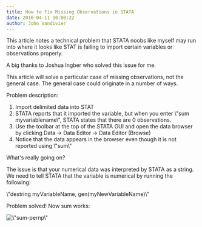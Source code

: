```yaml
---
title: How to Fix Missing Observations in STATA
date: 2016-04-11 10:00:22
author: John Vandivier
---
```




This article notes a technical problem that STATA noobs like myself may run into where it looks like STAT is failing to import certain variables or observations properly.

A big thanks to Joshua Ingber who solved this issue for me.

This article will solve a particular case of missing observations, not the general case. The general case could originate in a number of ways.

Problem description:
<ol>
	<li>Import delimited data into STAT</li>
	<li>STATA reports that it imported the variable, but when you enter \"sum myvariablename\", STATA states that there are 0 observations.</li>
	<li>Use the toolbar at the top of the STATA GUI and open the data browser by clicking Data -&gt; Data Editor -&gt; Data Editor (Browse)</li>
	<li>Notice that the data appears in the browser even though it is not reported using \"sum\"</li>
</ol>
<p style=\"text-align: center;\">What's really going on?</p>
<p style=\"text-align: left;\">The issue is that your numerical data was interpreted by STATA as a string. We need to tell STATA that the variable is numerical by running the following:</p>
<p style=\"text-align: left;\">\"destring myVariableName, gen(myNewVariableName)\"</p>
<p style=\"text-align: left;\">Problem solved! Now sum works:</p>
<p style=\"text-align: left;\"><img class=\"aligncenter wp-image-5553 size-full\" src=\"http://www.afterecon.com/wp-content/uploads/2016/04/sum-pernp.png\" alt=\"sum-pernp\" width=\"585\" height=\"305\" /></p>
